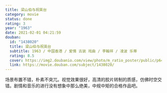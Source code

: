 ```yaml
---
title: 梁山伯与祝英台
category: movie
status: done
rating: 3
year: "1963"
date: 2021-02-01 04:21:59
douban:
  id: "1438020"
  title: 梁山伯与祝英台
  subtitle: 1963 / 中国香港 / 爱情 古装 戏曲 / 李翰祥 / 凌波 乐蒂
  rating: 8.5
  cover: https://img2.doubanio.com/view/photo/m_ratio_poster/public/p643883973.jpg
  link: https://movie.douban.com/subject/1438020/
---
```


场景布置不错，朴素不突兀。视觉效果很好，高清的胶片转制的质感，仿佛时空交错。剧情和音乐的进行没有想象中那么绝美，中规中矩的合格作品吧。
